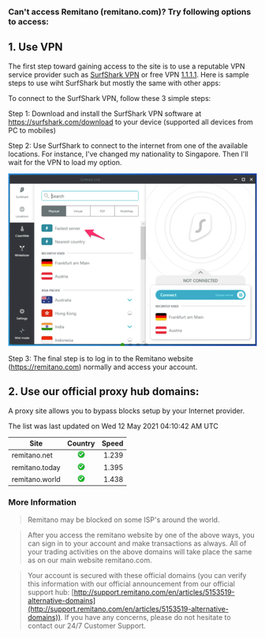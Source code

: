 ### Can't access Remitano (remitano.com)? Try following options to access:

## 1. Use VPN

The first step toward gaining access to the site is to use a reputable VPN service provider such as [SurfShark VPN](https://surfshark.com/download) or free VPN [1.1.1.1](https://1.1.1.1/). Here is sample steps to use wiht SurfShark but mostly the same with other apps:

To connect to the SurfShark VPN, follow these 3 simple steps:

Step 1: Download and install the SurfShark VPN software at https://surfshark.com/download to your device (supported all devices from PC to mobiles)

Step 2: Use SurfShark to connect to the internet from one of the available locations. For instance, I've changed my nationality to Singapore. Then I'll wait for the VPN to load my option.

![](assets/img/surfshark-screenshot.png)

Step 3: The final step is to log in to the Remitano website (https://remitano.com) normally and access your account.

## 2. Use our official proxy hub domains:

A proxy site allows you to bypass blocks setup by your Internet provider.

The list was last updated on Wed 12 May 2021 04:10:42 AM UTC

| Site        | Country           | Speed  |
| ------------- |:-------------:| -----:|
| remitano.net | ![](assets/img/up.png) | 1.239 |
| remitano.today | ![](assets/img/up.png) |   1.395 |
| remitano.world | ![](assets/img/up.png) |    1.438 |

### More Information

> Remitano may be blocked on some ISP's around the world.

> After you access the remitano website by one of the above ways, you can sign in to your account and make transactions as always. All of your trading activities on the above domains will take place the same as on our main website remitano.com.

> Your account is secured with these official domains (you can verify this information with our official announcement from our official support hub: [http://support.remitano.com/en/articles/5153519-alternative-domains](http://support.remitano.com/en/articles/5153519-alternative-domains)). If you have any concerns, please do not hesitate to contact our 24/7 Customer Support.
